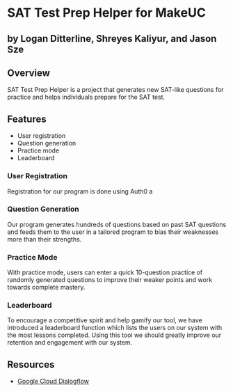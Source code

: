 # SAT Test Prep Helper for MakeUC
## by Logan Ditterline, Shreyes Kaliyur, and Jason Sze 

## Overview
SAT Test Prep Helper is a project that generates new SAT-like questions for practice and helps individuals prepare for the SAT test.

## Features
- User registration
- Question generation
- Practice mode
- Leaderboard

### User Registration
Registration for our program is done using Auth0 a

### Question Generation
Our program generates hundreds of questions based on past SAT questions and feeds them to the user in a tailored program to bias their weaknesses more than their strengths.

### Practice Mode
With practice mode, users can enter a quick 10-question practice of randomly generated questions to improve their weaker points and work towards complete mastery.

### Leaderboard
To encourage a competitive spirit and help gamify our tool, we have introduced a leaderboard function which lists the users on our system with the most lessons completed. Using this tool we should greatly improve our retention and engagement with our system.

## Resources

- [Google Cloud Dialogflow](https://cloud.google.com/dialogflow?utm_source=google&utm_medium=cpc&utm_campaign=na-US-all-en-dr-bkws-all-all-trial-e-dr-1605212&utm_content=text-ad-none-any-DEV_c-CRE_665665924966-ADGP_Hybrid+%7C+BKWS+-+MIX+%7C+Txt_Dialogflow-KWID_43700077225650376-kwd-401718033071&utm_term=KW_dialogflow-ST_dialogflow&gclid=CjwKCAjw15eqBhBZEiwAbDomEox-pUOZupo9WlN4OB4QXwvrNaAtDf4EdnGD9zj2sA7bsdQrRV4D9hoCw8gQAvD_BwE&gclsrc=aw.ds)